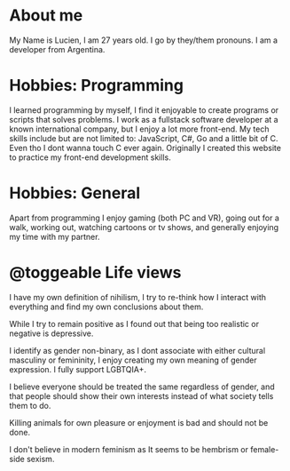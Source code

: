 <!-- {"title": "About me"} -->

# About me

My Name is Lucien, I am 27 years old. I go by they/them pronouns.
I am a developer from Argentina.

# Hobbies: Programming

I learned programming by myself, I find it enjoyable to create programs or scripts that solves problems.
I work as a fullstack software developer at a known international company, but I enjoy a lot more front-end.
My tech skills include but are not limited to: JavaScript, C#, Go and a little bit of C.
Even tho I dont wanna touch C ever again.
Originally I created this website to practice my front-end development skills.

# Hobbies: General

Apart from programming I enjoy gaming (both PC and VR), going out for a walk, working
out, watching cartoons or tv shows, and generally enjoying my time with my partner.

# @toggeable Life views

I have my own definition of nihilism, I try to re-think how I interact with everything
and find my own conclusions about them.

While I try to remain positive as I found out that being too realistic or negative is depressive.

I identify as gender non-binary, as I dont associate with either cultural masculiny or
femininity, I enjoy creating my own meaning of gender expression. I fully support LGBTQIA+.

I believe everyone should be treated the same regardless of gender, and that people should show their own interests instead of what society tells them to do.

Killing animals for own pleasure or enjoyment is bad and should not be done.

I don't believe in modern feminism as It seems to be hembrism or female-side sexism.
